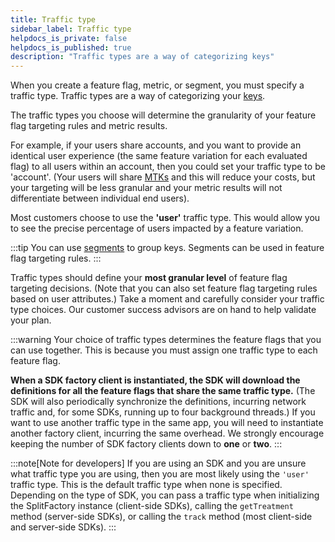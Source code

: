 ```yaml
---
title: Traffic type
sidebar_label: Traffic type
helpdocs_is_private: false
helpdocs_is_published: true
description: "Traffic types are a way of categorizing keys"
---
```


When you create a feature flag, metric, or segment, you must specify a traffic type. Traffic types are a way of categorizing your [keys](/docs/feature-management-experimentation/10-getting-started/docs/key-concepts/keys/keys.md).

The traffic types you choose will determine the granularity of your feature flag targeting rules and metric results.

For example, if your users share accounts, and you want to provide an identical user experience (the same feature variation for each evaluated flag) to all users within an account, then you could set your traffic type to be 'account'. (Your users will share [MTKs](./keys/mtks.md) and this will reduce your costs, but your targeting will be less granular and your metric results will not differentiate between individual end users).

Most customers choose to use the **'user'** traffic type. This would allow you to see the precise percentage of users impacted by a feature variation.

:::tip
You can use [segments](./segments.md) to group keys. Segments can be used in feature flag targeting rules.
:::

Traffic types should define your **most granular level** of feature flag targeting decisions. (Note that you can also set feature flag targeting rules based on user attributes.) Take a moment and carefully consider your traffic type choices. Our customer success advisors are on hand to help validate your plan.

:::warning
Your choice of traffic types determines the feature flags that you can use together. This is because you must assign one traffic type to each feature flag.

**When a SDK factory client is instantiated, the SDK will download the definitions for all the feature flags that share the same traffic type.** (The SDK will also periodically synchronize the definitions, incurring network traffic and, for some SDKs, running up to four background threads.) If you want to use another traffic type in the same app, you will need to instantiate another factory client, incurring the same overhead. We strongly encourage keeping the number of SDK factory clients down to **one** or **two**.
:::

<div style={{ display: props.developer=='hidden' ? "none" : "block" }}>

:::note[Note for developers]
If you are using an SDK and you are unsure what traffic type you are using, then you are most likely using the `'user'` traffic type. This is the default traffic type when none is specified. Depending on the type of SDK, you can pass a traffic type when initializing the SplitFactory instance (client-side SDKs), calling the `getTreatment` method (server-side SDKs), or calling the `track` method (most client-side and server-side SDKs).
:::

</div>